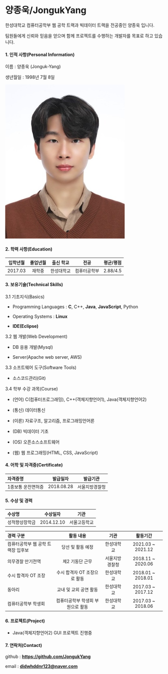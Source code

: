 # 양종욱/JongukYang

한성대학교 컴퓨터공학부 웹 공학 트랙과 빅데이터 트랙을 전공중인 양종욱 입니다.

팀원들에게 신뢰와 믿음을 얻으며 함께 프로젝트를 수행하는 개발자를 목표로 하고 있습니다.



#### 1. 인적 사항(Personal Information)

이름 : 양종욱 (Jonguk-Yang)

생년월일 : 1998년 7월 8일

![img](jonguk.jpg)


#### 2. 학력 사항(Education)

| 입학년월 | 졸업년월 | 출신 학교  |     전공     | 평균/평점 |
| :------: | :------: | :--------: | :----------: | :-------: |
| 2017.03  |  재학중  | 한성대학교 | 컴퓨터공학부 | 2.88/4.5  |



#### 3. 보유기술(Technical Skills)

3.1 기초지식(Basics)

- Programming Languages : **C**, C++, **Java**, **JavaScript**, Python

- Operating Systems : **Linux**

- **IDE(Eclipse)**

3.2 웹 개발(Web Development)

- DB 응용 개발(Mysql)

- Server(Apache web server, AWS)

3.3 소프트웨어 도구(Software Tools)

- 소스코드관리(Git)

3.4 학부 수강 과목(Course)

- (언어) C(컴퓨터프로그래밍), C++(객체지향언어1), Java(객체지향언어2)

- (통신) 데이터통신

- (이론) 자료구조, 알고리즘, 프로그래밍언어론

- (DB) 빅데이터 기초

- (OS) 오픈소스소프트웨어

- (웹) 웹 프로그래밍(HTML, CSS, JavaScript)



#### 4. 어학 및 자격증(Certificate)

| 자격증명           |  발급일자  |    발급기관    |
| :----------------- | :--------: | :------------: |
| 1종보통 운전면허증 | 2018.08.28 | 서울지방경찰청 |



#### 5. 수상 및 경력

| 수상명         |  수상일자  |     기관     |
| :------------- | :--------: | :----------: |
| 성적향상장학금 | 2014.12.10 | 서울고등학교 |

| 경력 구분                          |             활동 내용             |      기관      |     활동기간      |
| :--------------------------------- | :-------------------------------: | :------------: | :---------------: |
| 컴퓨터공학부 웹 공학 트랙장 입후보 |         당선 및 활동 예정         |   한성대학교   | 2021.03 ~ 2021.12 |
| 의무경찰 만기전역                  |          제2 기동단 근무          | 서울지방경찰청 | 2018.11 ~ 2020.06 |
| 수시 합격자 OT 조장                |   수시 합격자 OT 조장으로 활동    |   한성대학교   | 2018.01 ~ 2018.01 |
| 동아리                             |      교내 및 교외 공연 활동       |   한성대학교   | 2017.03 ~ 2017.12 |
| 컴퓨터공학부 학생회                | 컴퓨터공학부 학생회 부원으로 활동 |   한성대학교   | 2017.03 ~ 2018.06 |



#### 6. 프로젝트(Project)

- Java(객체지향언어2) GUI 프로젝트 진행중



#### 7. 연락처(Contact)

github : **https://github.com/JongukYang**

email : **didwhddnr123@naver.com**

